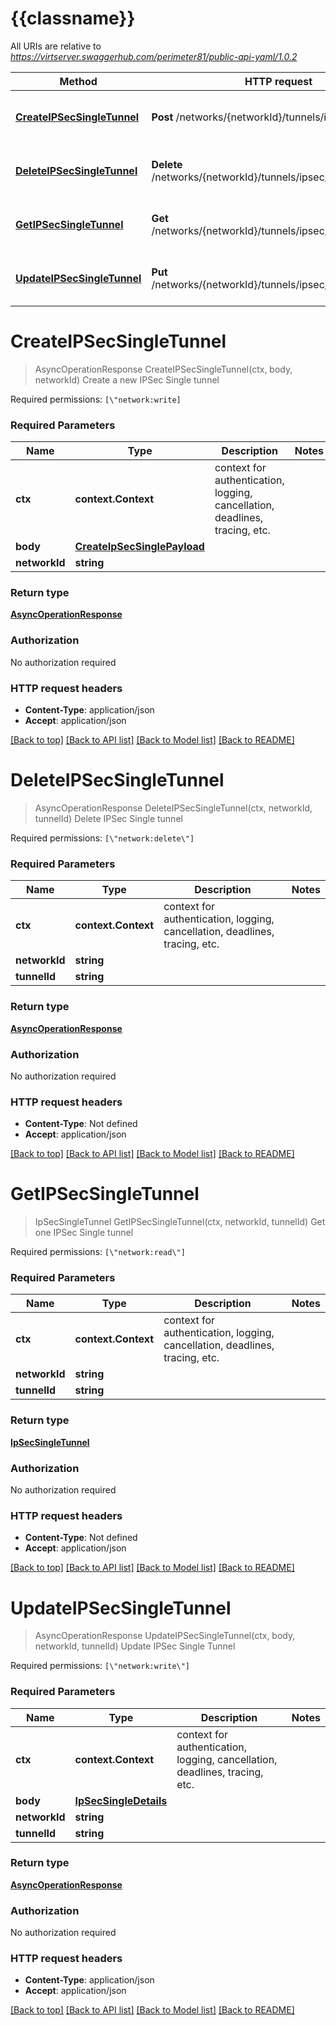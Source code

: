 # {{classname}}

All URIs are relative to *https://virtserver.swaggerhub.com/perimeter81/public-api-yaml/1.0.2*

Method | HTTP request | Description
------------- | ------------- | -------------
[**CreateIPSecSingleTunnel**](IPSecSingleApi.md#CreateIPSecSingleTunnel) | **Post** /networks/{networkId}/tunnels/ipsec/single | Create a new IPSec Single tunnel
[**DeleteIPSecSingleTunnel**](IPSecSingleApi.md#DeleteIPSecSingleTunnel) | **Delete** /networks/{networkId}/tunnels/ipsec/single/{tunnelId} | Delete IPSec Single tunnel
[**GetIPSecSingleTunnel**](IPSecSingleApi.md#GetIPSecSingleTunnel) | **Get** /networks/{networkId}/tunnels/ipsec/single/{tunnelId} | Get one IPSec Single tunnel
[**UpdateIPSecSingleTunnel**](IPSecSingleApi.md#UpdateIPSecSingleTunnel) | **Put** /networks/{networkId}/tunnels/ipsec/single/{tunnelId} | Update IPSec Single Tunnel

# **CreateIPSecSingleTunnel**
> AsyncOperationResponse CreateIPSecSingleTunnel(ctx, body, networkId)
Create a new IPSec Single tunnel

Required permissions: `[\"network:write]`

### Required Parameters

Name | Type | Description  | Notes
------------- | ------------- | ------------- | -------------
 **ctx** | **context.Context** | context for authentication, logging, cancellation, deadlines, tracing, etc.
  **body** | [**CreateIpSecSinglePayload**](CreateIpSecSinglePayload.md)|  | 
  **networkId** | **string**|  | 

### Return type

[**AsyncOperationResponse**](AsyncOperationResponse.md)

### Authorization

No authorization required

### HTTP request headers

 - **Content-Type**: application/json
 - **Accept**: application/json

[[Back to top]](#) [[Back to API list]](../README.md#documentation-for-api-endpoints) [[Back to Model list]](../README.md#documentation-for-models) [[Back to README]](../README.md)

# **DeleteIPSecSingleTunnel**
> AsyncOperationResponse DeleteIPSecSingleTunnel(ctx, networkId, tunnelId)
Delete IPSec Single tunnel

Required permissions: `[\"network:delete\"]`

### Required Parameters

Name | Type | Description  | Notes
------------- | ------------- | ------------- | -------------
 **ctx** | **context.Context** | context for authentication, logging, cancellation, deadlines, tracing, etc.
  **networkId** | **string**|  | 
  **tunnelId** | **string**|  | 

### Return type

[**AsyncOperationResponse**](AsyncOperationResponse.md)

### Authorization

No authorization required

### HTTP request headers

 - **Content-Type**: Not defined
 - **Accept**: application/json

[[Back to top]](#) [[Back to API list]](../README.md#documentation-for-api-endpoints) [[Back to Model list]](../README.md#documentation-for-models) [[Back to README]](../README.md)

# **GetIPSecSingleTunnel**
> IpSecSingleTunnel GetIPSecSingleTunnel(ctx, networkId, tunnelId)
Get one IPSec Single tunnel

Required permissions: `[\"network:read\"]`

### Required Parameters

Name | Type | Description  | Notes
------------- | ------------- | ------------- | -------------
 **ctx** | **context.Context** | context for authentication, logging, cancellation, deadlines, tracing, etc.
  **networkId** | **string**|  | 
  **tunnelId** | **string**|  | 

### Return type

[**IpSecSingleTunnel**](IPSecSingleTunnel.md)

### Authorization

No authorization required

### HTTP request headers

 - **Content-Type**: Not defined
 - **Accept**: application/json

[[Back to top]](#) [[Back to API list]](../README.md#documentation-for-api-endpoints) [[Back to Model list]](../README.md#documentation-for-models) [[Back to README]](../README.md)

# **UpdateIPSecSingleTunnel**
> AsyncOperationResponse UpdateIPSecSingleTunnel(ctx, body, networkId, tunnelId)
Update IPSec Single Tunnel

Required permissions: `[\"network:write\"]`

### Required Parameters

Name | Type | Description  | Notes
------------- | ------------- | ------------- | -------------
 **ctx** | **context.Context** | context for authentication, logging, cancellation, deadlines, tracing, etc.
  **body** | [**IpSecSingleDetails**](IpSecSingleDetails.md)|  | 
  **networkId** | **string**|  | 
  **tunnelId** | **string**|  | 

### Return type

[**AsyncOperationResponse**](AsyncOperationResponse.md)

### Authorization

No authorization required

### HTTP request headers

 - **Content-Type**: application/json
 - **Accept**: application/json

[[Back to top]](#) [[Back to API list]](../README.md#documentation-for-api-endpoints) [[Back to Model list]](../README.md#documentation-for-models) [[Back to README]](../README.md)


